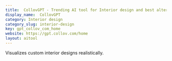 ```yaml
---
title:  CollovGPT - Trending AI tool for Interior design and best alternatives
display_name:  CollovGPT
category: Interior design
category_slug: interior-design
key: gpt_collov_com_home
website: https://gpt.collov.com/home
layout: aitool
---
```


Visualizes custom interior designs realistically.
